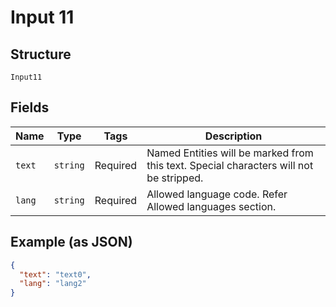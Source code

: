 
# Input 11

## Structure

`Input11`

## Fields

| Name | Type | Tags | Description |
|  --- | --- | --- | --- |
| `text` | `string` | Required | Named Entities will be marked from this text. Special characters will not be stripped. |
| `lang` | `string` | Required | Allowed language code. Refer Allowed languages section. |

## Example (as JSON)

```json
{
  "text": "text0",
  "lang": "lang2"
}
```

